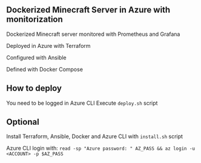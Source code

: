 ## Dockerized Minecraft Server in Azure with monitorization
Dockerized Minecraft server monitored with Prometheus and Grafana

Deployed in Azure with Terraform

Configured with Ansible 

Defined with Docker Compose

## How to deploy
You need to be logged in Azure CLI
Execute `deploy.sh` script

## Optional
Install Terraform, Ansible, Docker and Azure CLI with `install.sh` script

Azure CLI login with: `read -sp "Azure password: " AZ_PASS && az login -u <ACCOUNT> -p $AZ_PASS`
